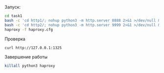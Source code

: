 Запуск:
```bash
cd task1
bash -c 'cd http1/; nohup python3 -m http.server 8888 2>&1 >/dev/null &';
bash -c 'cd http2/; nohup python3 -m http.server 9999 2>&1 >/dev/null &';
haproxy -f haproxy.cfg 
```

Проверка
```bash
curl http://127.0.0.1:1325
```

Завершение работы
```bash
killall python3 haproxy
```
